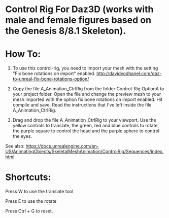 # Control Rig For Daz3D (works with male and female figures based on the Genesis 8/8.1 Skeleton).

# How To:

1) To use this control-rig, you need to import your mesh with the setting "Fix bone rotations on import" enabled. http://davidvodhanel.com/daz-to-unreal-fix-bone-rotations-option/

2) Copy the file A_Animation_CtrlRig from the folder Control-Rig OptionA to your project folder. Open the file and change the preview mesh to your mesh imported with the option fix bone rotations on import enabled. Hit compile and save. Read the instructions that I've left inside the file A_Animation_CtrlRig.

3) Drag and drop the file A_Animation_CtrlRig to your viewport. Use the yellow controls  to translate, the green, red and blue controls to rotate, the purple square to control the head and the purple sphere to control the eyes.

See also: https://docs.unrealengine.com/en-US/AnimatingObjects/SkeletalMeshAnimation/ControlRig/Sequences/index.html

# Shortcuts:

Press W to use the translate tool

Press E to use the rotate

Press Ctrl + G to reset.

